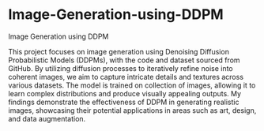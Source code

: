 # Image-Generation-using-DDPM
Image Generation using DDPM

This project focuses on image generation using  Denoising Diffusion Probabilistic Models (DDPMs), with the code and dataset sourced from GitHub. By utilizing diffusion processes to iteratively refine noise into coherent images, we aim to  capture  intricate  details  and  textures  across  various  datasets.  The  model  is  trained  on collection of  images,  allowing  it   to  learn  complex  distributions  and  produce  visually   appealing  outputs.  My  findings   demonstrate  the  effectiveness  of  DDPM   in generating realistic  images,  showcasing  their  potential applications in areas such as art, design, and data augmentation.
